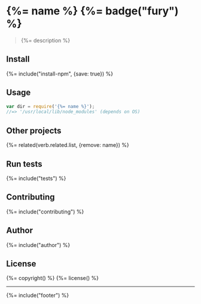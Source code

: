 # {%= name %} {%= badge("fury") %}

> {%= description %}

## Install
{%= include("install-npm", {save: true}) %}

## Usage

```js
var dir = require('{%= name %}');
//=> '/usr/local/lib/node_modules' (depends on OS)
```

## Other projects
{%= related(verb.related.list, {remove: name}) %}

## Run tests
{%= include("tests") %}

## Contributing
{%= include("contributing") %}

## Author
{%= include("author") %}

## License
{%= copyright() %}
{%= license() %}

***

{%= include("footer") %}
